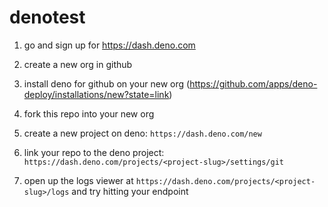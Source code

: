 # denotest

1. go and sign up for https://dash.deno.com

2. create a new org in github

3. install deno for github on your new org (https://github.com/apps/deno-deploy/installations/new?state=link)

4. fork this repo into your new org

5. create a new project on deno: `https://dash.deno.com/new`

6. link your repo to the deno project: `https://dash.deno.com/projects/<project-slug>/settings/git`

7. open up the logs viewer at `https://dash.deno.com/projects/<project-slug>/logs` and try hitting your endpoint
